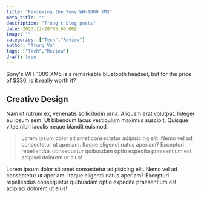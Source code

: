 ```yaml
---
title: "Reviewing the Sony WH-1000 XM5"
meta_title: ""
description: "Trung's blog posts"
date: 2023-12-28T05:00:00Z
image: ""
categories: ["Tech","Review"]
author: "Trung Vu"
tags: ["Tech","Review"]
draft: true
---
```


Sony's WH-1000 XM5 is a remarkable bluetooth headset, but for the price of $330, is it really worth it?

## Creative Design

Nam ut rutrum ex, venenatis sollicitudin urna. Aliquam erat volutpat. Integer eu ipsum sem. Ut bibendum lacus vestibulum maximus suscipit. Quisque vitae nibh iaculis neque blandit euismod.

> Lorem ipsum dolor sit amet consectetur adipisicing elit. Nemo vel ad consectetur ut aperiam. Itaque eligendi natus aperiam? Excepturi repellendus consequatur quibusdam optio expedita praesentium est adipisci dolorem ut eius!

Lorem ipsum dolor sit amet consectetur adipisicing elit. Nemo vel ad consectetur ut aperiam. Itaque eligendi natus aperiam? Excepturi repellendus consequatur quibusdam optio expedita praesentium est adipisci dolorem ut eius!
